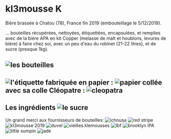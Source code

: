 # kl3mousse K
Bière brassée à Chatou (78), France fin 2019 (embouteillage le 5/12/2019).

... bouteilles récupérées, nettoyées, étiquettées, encapsulées, et remplies avec de la bière APA en kit Copper (melasse de malt et houblons, levures de bière) à faire chez soi, avec un peu d'eau du robinet (21-22 litres), et de sucre (presque 1kg).

![les bouteilles](pict11.jpg)
---
![l'étiquette](label.png)
fabriquée en papier :
![papier](pict01.jpg)
collée avec sa colle Cléopatre :
![cleopatra](pict12.jpg)
---
Les ingrédients
![le sucre](pict13.jpg)
---
Un grand merci aux fournisseurs de bouteilles:
![ichnusa](pict02.jpg)
![red stripe](pict03.jpg)
![kl3mousse 2019](pict04.jpg)
![duvel](pict05.jpg)
![vieilles klemousses](pict06.jpg)
![lbf](pict07.jpg)
![brooklyn IPA](pict08.jpg)
![little sumpin](pict09.jpg)
![jade](pict10.jpg)

